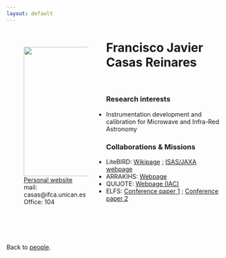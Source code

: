 ```yaml
---
layout: default
---
```




<p style="float: left; width: 30%; margin:40px"><img src="{{site.url}}/assets/imgs/People/Casasfj.png" style="width:224px;height:300px;"> <a href="https://">Personal website</a> <br> mail: casas@ifca.unican.es <br> Office: 104</p>

# Francisco Javier Casas Reinares



<br>


### Research interests

- Instrumentation development and calibration for Microwave and Infra-Red Astronomy


### Collaborations & Missions

- LiteBIRD: <a href="https://wiki.kek.jp/spaces/cmb/pages/14943628/LiteBIRD">Wikipage</a> ; <a href="https://www.isas.jaxa.jp/en/missions/spacecraft/future/litebird.html">ISAS/JAXA webpage</a>
- ARRAKIHS: <a href="https://www.arrakihs-mission.eu/">Webpage</a>
- QUIJOTE: <a href="https://iac.es/es/proyectos/experimento-quijote-cmb">Webpage (IAC)</a>
- ELFS: <a href="https://www.epj-conferences.org/articles/epjconf/abs/2024/03/epjconf_mmUniverse2023_00031/epjconf_mmUniverse2023_00031.html">Conference paper 1</a> ; <a href="https://arxiv.org/abs/2406.10309">Conference paper 2</a>


<br>
<br>
<br>
<br>

Back to [people]({{site.url}}/people).
